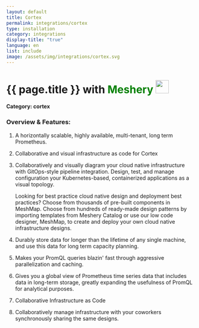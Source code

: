 ```yaml
---
layout: default
title: Cortex
permalink: integrations/cortex
type: installation
category: integrations
display-title: "true"
language: en
list: include
image: /assets/img/integrations/cortex.svg
---
```


<h1>{{ page.title }} with <span style="font-weight: bold; color: green;">Meshery</span> <img src="{{ page.image }}" style="width: 35px; height: 35px;" /></h1>


#### Category: cortex

### Overview & Features:
1. A horizontally scalable, highly available, multi-tenant, long term Prometheus.

2. Collaborative and visual infrastructure as code for Cortex

4. 
    Collaboratively and visually diagram your cloud native infrastructure with GitOps-style pipeline integration. Design, test, and manage configuration your Kubernetes-based, containerized applications as a visual topology.



    Looking for best practice cloud native design and deployment best practices? Choose from thousands of pre-built components in MeshMap. Choose from hundreds of ready-made design patterns by importing templates from Meshery Catalog or use our low code designer, MeshMap, to create and deploy your own cloud native infrastructure designs.



5. Durably store data for longer than the lifetime of any single machine, and use this data for long term capacity planning.

6. Makes your PromQL queries blazin' fast through aggressive parallelization and caching.

7. Gives you a global view of Prometheus time series data that includes data in long-term storage, greatly expanding the usefulness of PromQL for analytical purposes.

8. Collaborative Infrastructure as Code

9. Collaboratively manage infrastructure with your coworkers synchronously sharing the same designs.

